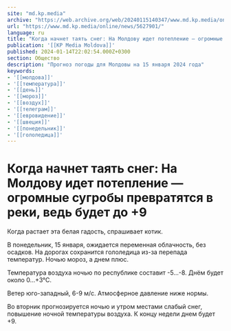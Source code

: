 ```yaml
---
site: "md.kp.media"
archive: "https://web.archive.org/web/20240115140347/www.md.kp.media/online/news/5627901/"
url: "https://www.md.kp.media/online/news/5627901/"
language: ru
title: "Когда начнет таять снег: На Молдову идет потепление — огромные сугробы превратятся в реки, ведь будет до +9"
publication: '[[KP Media Moldova]]'
published: 2024-01-14T22:02:54.000Z+0300
section: Общество
description: "Прогноз погоды для Молдовы на 15 января 2024 года"
keywords:
- '[[молдова]]'
- '[[температура]]'
- '[[день]]'
- '[[мороз]]'
- '[[воздух]]'
- '[[телеграм]]'
- '[[евровидение]]'
- '[[швеция]]'
- '[[понедельник]]'
- '[[гололедица]]'
---
```


# Когда начнет таять снег: На Молдову идет потепление — огромные сугробы превратятся в реки, ведь будет до +9

Когда растает эта белая гадость, спрашивает котик.

В понедельник, 15 января, ожидается переменная облачность, без осадков. На дорогах сохранится гололедица из-за перепада температур. Ночью мороз, а днем плюс.

Температура воздуха ночью по республике составит -5...-8. Днём будет около 0...+3°С.

Ветер юго-западный, 6-9 м/с. Атмосферное давление ниже нормы.

Во вторник прогнозируется ночью и утром местами слабый снег, повышение ночной температуры воздуха. К концу недели днем будет +9.